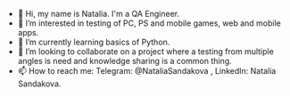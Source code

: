 - 👋 Hi, my name is Natalia. I'm a QA Engineer.
- 👀 I’m interested in testing of PC, PS and mobile games, web and mobile apps.
- 🌱 I’m currently learning basics of Python.
- 💞️ I’m looking to collaborate on a project where a testing from multiple angles is need and knowledge sharing is a common thing.
- 📫 How to reach me: Telegram: @NataliaSandakova , LinkedIn: Natalia Sandakova.

<!---
NataliaAssure/NataliaAssure is a ✨ special ✨ repository because its `README.md` (this file) appears on your GitHub profile.
You can click the Preview link to take a look at your changes.
--->
